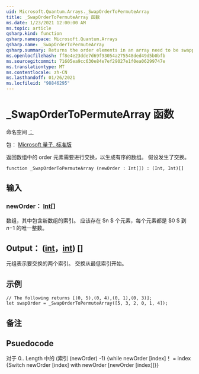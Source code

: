 ```yaml
---
uid: Microsoft.Quantum.Arrays._SwapOrderToPermuteArray
title: _SwapOrderToPermuteArray 函数
ms.date: 1/23/2021 12:00:00 AM
ms.topic: article
qsharp.kind: function
qsharp.namespace: Microsoft.Quantum.Arrays
qsharp.name: _SwapOrderToPermuteArray
qsharp.summary: Returns the order elements in an array need to be swapped to produce an ordered array. Assumes swaps occur in place.
ms.openlocfilehash: ff8e4e23dde7d69f93054a275548ded49d5b0bfb
ms.sourcegitcommit: 71605ea9cc630e84e7ef29027e1f0ea06299747e
ms.translationtype: MT
ms.contentlocale: zh-CN
ms.lasthandoff: 01/26/2021
ms.locfileid: "98846295"
---
```

# <a name="_swapordertopermutearray-function"></a>_SwapOrderToPermuteArray 函数

命名空间 [：](xref:Microsoft.Quantum.Arrays)

包： [Microsoft 量子. 标准版](https://nuget.org/packages/Microsoft.Quantum.Standard)


返回数组中的 order 元素需要进行交换，以生成有序的数组。
假设发生了交换。

```qsharp
function _SwapOrderToPermuteArray (newOrder : Int[]) : (Int, Int)[]
```


## <a name="input"></a>输入

### <a name="neworder--int"></a>newOrder： [Int](xref:microsoft.quantum.lang-ref.int)[]

数组，其中包含新数组的索引。 应该存在 $n $ 个元素，每个元素都是 $0 $ 到 $n-$1 的唯一整数。



## <a name="output--intint"></a>Output： ([int](xref:microsoft.quantum.lang-ref.int)，[int](xref:microsoft.quantum.lang-ref.int)) []

元组表示要交换的两个索引。 交换从最低索引开始。

## <a name="example"></a>示例

```qsharp
// The following returns [(0, 5),(0, 4),(0, 1),(0, 3)];
let swapOrder = _SwapOrderToPermuteArray([5, 3, 2, 0, 1, 4]);
```

## <a name="remarks"></a>备注

## <a name="psuedocode"></a>Psuedocode

对于 0.. Length 中的 (索引 (newOrder) -1) {while newOrder [index]！ = index {Switch newOrder [index] with newOrder [newOrder [index]]}}